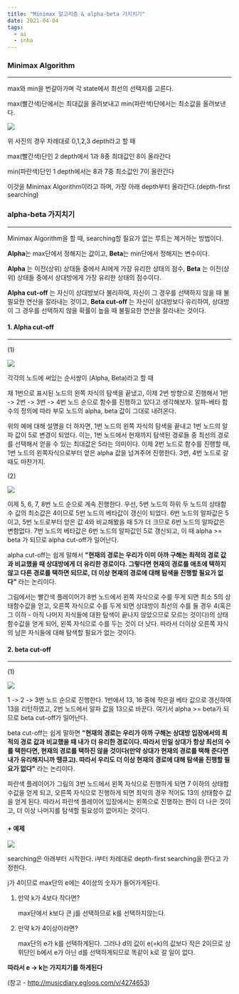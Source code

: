 ```yaml
---
title: "Minimax 알고리즘 & alpha-beta 가지치기"
date: 2021-04-04
tags:
  - ai
  - inha
---
```


### Minimax Algorithm

---

max와 min을 번갈아가며 각 state에서 최선의 선택지를 고른다.

max(빨간색)단에서는 최대값을 올려보내고 min(파란색)단에서는 최소값을 올려보낸다.

<img src ="http://thumbnail.egloos.net/600x0/http://pds26.egloos.com/pds/201212/11/23/d0091423_50c73a317c0ed.png"/>

위 사진의 경우 차례대로 0,1,2,3 depth라고 할 때

max(빨간색)단인 2 depth에서 1과 8중 최대값인 8이 올라간다

min(파란색)단인 1 depth에서는 8과 7중 최소값인 7이 올란간다

이것을 Minimax Algorithm이라고 하며, 가장 아래 depth부터 올라간다.(depth-first searching)

### alpha-beta 가지치기

---

Minimax Algorithm을 할 때, searching할 필요가 없는 루트는 제거하는 방법이다.

**Alpha**는 max단에서 정해지는 값이고, **Beta**는 min단에서 정해지는 변수이다.

**Alpha** 는 이전(상위) 상태들 중에서 AI에게 가장 유리한 상태의 점수, **Beta** 는 이전(상위) 상태들 중에서 상대방에게 가장 유리한 상태의 점수이다.

**Alpha cut-off** 는 자신이 상대방보다 불리하여, 자신이 그 경우를 선택하지 않을 때 불필요한 연산을 잘라내는 것이고, **Beta cut-off** 는 자신이 상대방보다 유리하여, 상대방이 그 경우를 선택하지 않을 확률이 높을 때 불필요한 연산을 잘라내는 것이다.

#### 1. Alpha cut-off

<hr>

(1)

<img src ="http://pds25.egloos.com/pds/201212/12/23/d0091423_50c74f11d7ffe.png"/>

각각의 노드에 써있는 순서쌍이 (Alpha, Beta)라고 할 때

재 1번으로 표시된 노드의 왼쪽 자식의 탐색을 끝냈고, 이제 2번 방향으로 진행해서 1번 -> 2번 -> 3번 -> 4번 노드 순으로 함수를 진행하고 있다고 생각해보자. 알파-베타 함수의 정의에 따라 부모 노드의 alpha, beta 값이 그대로 내려온다.

위의 예에 대해 설명을 더 하자면, 1번 노드의 왼쪽 자식의 탐색을 끝내고 1번 노드의 알파 값이 5로 변경이 되었다. 이는, 1번 노드에서 현재까지 탐색된 경로들 중 최선의 경로를 선택해서 얻을 수 있는 최대값은 5라는 의미이다. 이제 2번 노드로 함수를 진행할 때, 1번 노드의 왼쪽자식으로부터 얻은 alpha 값을 넘겨주어 진행한다.
3번, 4번 노드로 갈 때도 마찬가지.

(2)

<img src ="http://pds27.egloos.com/pds/201212/12/23/d0091423_50c7501f5a0f1.png"/>

이제 5, 6, 7, 8번 노드 순으로 계속 진행한다.
우선, 5번 노드의 하위 두 노드의 상태함수 값의 최소값은 4이므로 5번 노드의 베타값이 갱신이 되었다. 6번 노드의 알파값은 5이고, 5번 노드로부터 얻은 값 4와 비교해봤을 때 5가 더 크므로 6번 노드의 알파값은 변함없다. 7번 노드의 베타값은 6번 노드의 알파값인 5로 갱신되고, 이 때 alpha >= beta 가 되므로 alpha cut-off가 일어난다.

alpha cut-off는 쉽게 말해서 **"현재의 경로는 우리가 이미 아까 구해논 최적의 경로 값과 비교했을 때 상대방에게 더 유리한 경로이다. 그렇다면 현재의 경로를 애초에 택하지 않고 다른 경로를 택하면 되므로, 더 이상 현재의 경로에 대해 탐색을 진행할 필요가 없다"** 라는 논리이다.

그림에서는 빨간색 플레이어가 8번 노드에서 왼쪽 자식으로 수를 두게 되면 최소 5의 상태함수값을 얻고, 오른쪽 자식으로 수를 두게 되면 상대방이 최선의 수를 둘 경우 4(혹은 그 이하 - 아직 나머지 자식들에 대한 탐색이 끝나지 않았으므로 모르는 것이다)의 상태함수값을 얻게 되어, 왼쪽 자식으로 수를 두는 것이 더 낫다. 따라서 더이상 오른쪽 자식의 남은 자식들에 대해 탐색할 필요가 없는 것이다.

#### 2. beta cut-off

---

(1)

<img src="http://pds27.egloos.com/pds/201212/12/23/d0091423_50c753d3207e2.png"/>

1 -> 2 -> 3번 노드 순으로 진행한다.
1번에서 13, 16 중에 작은걸 베타 값으로 갱신하여 13을 리턴하였고,
2번 노드에서 알파 값을 13으로 바꾼다. 여기서 alpha >= beta가 되므로 beta cut-off가 일어난다.

beta cut-off는 쉽게 말하면 **"현재의 경로는 우리가 아까 구해논 상대방 입장에서의 최적의 경로 값과 비교했을 때 내가 더 유리한 경로이다. 따라서 만일 상대가 항상 최선의 수를 택한다면, 현재의 경로를 택하진 않을 것이다(만약 상대가 현재의 경로를 택해 준다면 내가 유리해지니까 땡큐고). 따라서 우리도 더 이상 현재의 경로에 대해 탐색을 진행할 필요가 없다"** 라는 논리이다.

파란색 플레이어가 그림의 3번 노드에서 왼쪽 자식으로 진행하게 되면 7 이하의 상태함수값을 얻게 되고, 오른쪽 자식으로 진행하게 되면 최악의 경우 적어도 13의 상태함수 값을 얻게 된다. 따라서 파란색 플레이어 입장에서는 왼쪽으로 진행하는 편이 더 나은 것이고, 더 이상 나머지를 탐색할 필요성이 없어지는 것이다.

#### + 예제

<img src ="https://t1.daumcdn.net/cfile/tistory/998EA7425AB214BD16"/>

searching은 아래부터 시작한다. i부터 차례대로 depth-first searching을 한다고 가정한다.

j가 4이므로 max단의 e에는 4이상의 숫자가 들어가게된다.

1. 만약 k가 4보다 작다면?

   max단에서 k보다 큰 j를 선택하므로 k를 선택하지않는다.

2) 만약 k가 4이상이라면?

   max단의 e가 k를 선택하게된다. 그러나 d의 값이 e(=k)의 값보다 작은 2이므로 상위단인 b에서 e가 아닌 d를 선택하게되므로 똑같이 k로 갈 일이 없다.

**따라서 e -> k는 가지치기를 하게된다**

(참고 - http://musicdiary.egloos.com/v/4274653)
